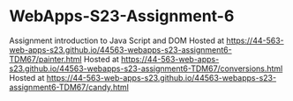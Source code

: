 
# WebApps-S23-Assignment-6
Assignment introduction to Java Script and DOM
Hosted at https://44-563-web-apps-s23.github.io/44563-webapps-s23-assignment6-TDM67/painter.html
Hosted at https://44-563-web-apps-s23.github.io/44563-webapps-s23-assignment6-TDM67/conversions.html
Hosted at https://44-563-web-apps-s23.github.io/44563-webapps-s23-assignment6-TDM67/candy.html